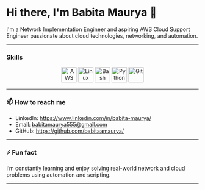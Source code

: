 # Hi there, I'm Babita Maurya 👋

I'm a Network Implementation Engineer and aspiring AWS Cloud Support Engineer passionate about cloud technologies, networking, and automation.

---

###  Skills

<p align="center">
  <img src="https://www.vectorlogo.zone/logos/amazon_web_services/amazon_web_services-icon.svg" alt="AWS" width="40" height="40" />
  <img src="https://cdn.jsdelivr.net/gh/devicons/devicon/icons/linux/linux-original.svg" alt="Linux" width="40" height="40"/>  
  <img src="https://cdn.jsdelivr.net/gh/devicons/devicon/icons/bash/bash-original.svg" alt="Bash" width="40" height="40"/>  
  <img src="https://cdn.jsdelivr.net/gh/devicons/devicon/icons/python/python-original.svg" alt="Python" width="40" height="40"/>  
  <img src="https://cdn.jsdelivr.net/gh/devicons/devicon/icons/git/git-original.svg" alt="Git" width="40" height="40"/>
</p>

---

### 📫 How to reach me

- LinkedIn: https://www.linkedin.com/in/babita-maurya/
- Email: babitamaurya555@gmail.com
- GitHub: https://github.com/babitaamaurya/

---

### ⚡ Fun fact

I’m constantly learning and enjoy solving real-world network and cloud problems using automation and scripting.

---

